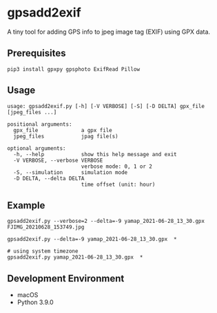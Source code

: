 # gpsadd2exif
A tiny tool for adding GPS info to jpeg image tag (EXIF) using GPX data.

## Prerequisites
```
pip3 install gpxpy gpsphoto ExifRead Pillow
```
## Usage
```
usage: gpsadd2exif.py [-h] [-V VERBOSE] [-S] [-D DELTA] gpx_file [jpeg_files ...]

positional arguments:
  gpx_file              a gpx file
  jpeg_files            jpag file(s)

optional arguments:
  -h, --help            show this help message and exit
  -V VERBOSE, --verbose VERBOSE
                        verbose mode: 0, 1 or 2
  -S, --simulation      simulation mode
  -D DELTA, --delta DELTA
                        time offset (unit: hour)
```

## Example
```
gpsadd2exif.py --verbose=2 --delta=-9 yamap_2021-06-28_13_30.gpx  FJIMG_20210628_153749.jpg

gpsadd2exif.py --delta=-9 yamap_2021-06-28_13_30.gpx  *

# using system timezone
gpsadd2exif.py yamap_2021-06-28_13_30.gpx  *
```

## Development Environment
* macOS
* Python 3.9.0
